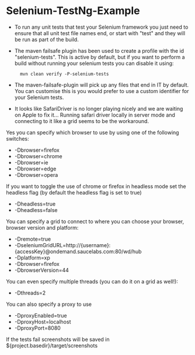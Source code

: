Selenium-TestNg-Example
=======================

- To run any unit tests that test your Selenium framework you just need to ensure that all unit test file names end, or start with "test" and they will be run as part of the build.
- The maven failsafe plugin has been used to create a profile with the id "selenium-tests".  This is active by default, but if you want to perform a build without running your selenium tests you can disable it using:

        mvn clean verify -P-selenium-tests
        
- The maven-failsafe-plugin will pick up any files that end in IT by default.  You can customise this is you would prefer to use a custom identifier for your Selenium tests.

- It looks like SafariDriver is no longer playing nicely and we are waiting on Apple to fix it... Running safari driver locally in server mode and connecting to it like a grid seems to be the workaround.

Yes you can specify which browser to use by using one of the following switches:

- -Dbrowser=firefox
- -Dbrowser=chrome
- -Dbrowser=ie
- -Dbrowser=edge
- -Dbrowser=opera

If you want to toggle the use of chrome or firefox in headless mode set the headless flag (by default the headless flag is set to true)

- -Dheadless=true
- -Dheadless=false

You can specify a grid to connect to where you can choose your browser, browser version and platform:

- -Dremote=true 
- -DseleniumGridURL=http://{username}:{accessKey}@ondemand.saucelabs.com:80/wd/hub 
- -Dplatform=xp 
- -Dbrowser=firefox 
- -DbrowserVersion=44

You can even specify multiple threads (you can do it on a grid as well!):

- -Dthreads=2

You can also specify a proxy to use

- -DproxyEnabled=true
- -DproxyHost=localhost
- -DproxyPort=8080

If the tests fail screenshots will be saved in ${project.basedir}/target/screenshots